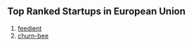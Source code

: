 ## Top Ranked Startups in European Union

1. [feedient](http://www.startupranking.com/feedient)
2. [churn-bee](http://www.startupranking.com/churn-bee)

